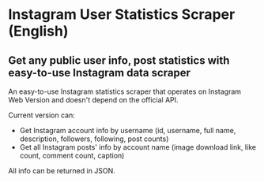 # Instagram User Statistics Scraper (English)
## Get any public user info, post statistics with easy-to-use Instagram data scraper

An easy-to-use Instagram statistics scraper that operates on Instagram Web Version and doesn't depend on the official API.

Current version can:
* Get Instagram account info by username (id, username, full name, description, followers, following, post counts)
* Get all Instagram posts' info by account name (image download link, like count, comment count, caption)

All info can be returned in JSON.
